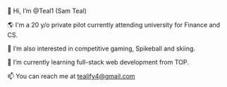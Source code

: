 👋 Hi, I’m @Teal1 (Sam Teal)

🌎 I'm a 20 y/o private pilot currently attending university for Finance and CS. 

👀 I’m also interested in competitive gaming, Spikeball and skiing.

🌱 I’m currently learning full-stack web development from TOP.

📫 You can reach me at tealify4@gmail.com

<!---
Teal1/Teal1 is a ✨ special ✨ repository because its `README.md` (this file) appears on your GitHub profile.
You can click the Preview link to take a look at your changes.
--->
